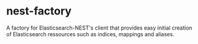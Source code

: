 # nest-factory
A factory for Elasticsearch-NEST's client that provides easy initial creation of Elasticsearch ressources such as indices, mappings and aliases. 
